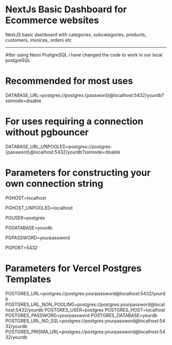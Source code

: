 # NextJs Basic Dashboard for Ecommerce websites
NextJS basic dashboard with categories, subcategories, products, customers, invoices, orders etc

------------------------------------------------

After using Neon PostgreSQL i have changed the code to work in our local postgreSQL

# Recommended for most uses
DATABASE_URL=postgres://postgres:{password}@localhost:5432/yourdb?sslmode=disable

# For uses requiring a connection without pgbouncer
DATABASE_URL_UNPOOLED=postgres://postgres:{password}@localhost:5432/yourdb?sslmode=disable

# Parameters for constructing your own connection string
PGHOST=localhost

PGHOST_UNPOOLED=localhost

PGUSER=postgres

PGDATABASE=yourdb

PGPASSWORD=yourpassword

PGPORT=5432

# Parameters for Vercel Postgres Templates
POSTGRES_URL=postgres://postgres:yourpassword@localhost:5432/yourdb
POSTGRES_URL_NON_POOLING=postgres://postgres:yourpassword@localhost:5432/yourdb
POSTGRES_USER=postgres
POSTGRES_HOST=localhost
POSTGRES_PASSWORD=yourpassword
POSTGRES_DATABASE=yourdb
POSTGRES_URL_NO_SSL=postgres://postgres:yourpassword@localhost:5432/yourdb
POSTGRES_PRISMA_URL=postgres://postgres:yourpassword@localhost:5432/yourdb
